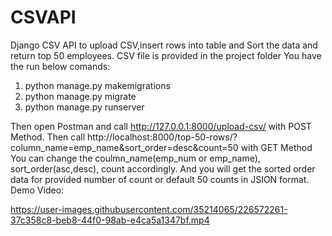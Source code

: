 # CSVAPI
Django CSV API to upload CSV,insert rows into table and Sort the data and return top 50 employees.
CSV file is provided in the project folder
You have the run below comands:
1. python manage.py makemigrations
2. python manage.py migrate
3. python manage.py runserver

Then open Postman and call http://127.0.0.1:8000/upload-csv/ with POST Method.
Then call http://localhost:8000/top-50-rows/?column_name=emp_name&sort_order=desc&count=50 with GET Method
You can change the coulmn_name(emp_num or emp_name), sort_order(asc,desc), count accordingly.
And you will get the sorted order data for provided number of count or default 50 counts in JSION format.
Demo Video:


https://user-images.githubusercontent.com/35214065/226572261-37c358c8-beb8-44f0-98ab-e4ca5a1347bf.mp4

